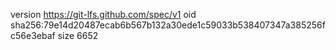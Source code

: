 version https://git-lfs.github.com/spec/v1
oid sha256:79e14d20487ecab6b567b132a30ede1c59033b538407347a385256fc56e3ebaf
size 6652
